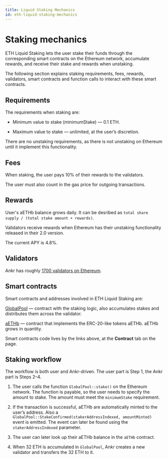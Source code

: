 ```yaml
---
title: Liquid Staking Mechanics
id: eth-liquid-staking-mechanics
---
```


# Staking mechanics

ETH Liquid Staking lets the user stake their funds through the corresponding smart contracts on the Ethereum network, accumulate rewards, and receive their stake and rewards when unstaking.

The following section explains staking requirements, fees, rewards, validators, smart contracts and function calls to interact with these smart contracts.


## Requirements

The requirements when staking are:

* Minimum value to stake (minimumStake) — 0.1 ETH.

* Maximum value to stake — unlimited, at the user’s discretion. 

There are no unstaking requirements, as there is not unstaking on Ethereum until it implement this functionality. 


## Fees
When staking, the user pays 10% of their rewards to the validators.

The user must also count in the gas price for outgoing transactions.


## Rewards
User's aETHb balance grows daily. It can be desribed as `total share supply / (total stake amount + rewards)`.

Validators receive rewards when Ethereum has their unstaking functionality released in their 2.0 version.

The current APY is 4.8%.


## Validators
Ankr has roughly [1700 validators on Ethereum](https://beaconcha.in/validators/eth1deposits?q=4069D8A3dE3A72EcA86CA5e0a4B94619085E7362). 


## Smart contracts
Smart contracts and addresses involved in ETH Liquid Staking are:

[GlobalPool](https://etherscan.io/address/0x84db6eE82b7Cf3b47E8F19270abdE5718B936670) — contract with the staking logic, also accumulates stakes and distributes them across the validator.

[aETHb](https://etherscan.io/address/0xD01ef7C0A5d8c432fc2d1a85c66cF2327362E5C6) — contract that implements the ERC-20-like tokens aETHb. aETHb grows in quantity.

Smart contracts code lives by the links above, at the **Contract** tab on the page.

## Staking workflow

The workflow is both user and Ankr-driven. The user part is Step 1, the Ankr part is Steps 2–4. 

1. The user calls the function `GlobalPool::stake()` on the Ethereum network. The function is payable, so the user needs to specify the amount to stake. The amount must meet the `minimumStake` requirement. 

2. If the transaction is successful, aETHb are automatically minted to the user’s address. Also a `GlobalPool::StakeConfirmed(stakerAddressIndexed, amountMinted)` event is emitted. The event can later be found using the `stakerAddressIndexed` parameter.

3. The user can later look up their aETHb balance in the `aETHb` contract.

4. When 32 ETH is accumulated in `GlobalPool`, Ankr creates a new validator and transfers the 32 ETH to it.

